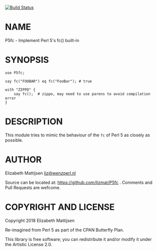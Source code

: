 [![Build Status](https://travis-ci.org/lizmat/P5fc.svg?branch=master)](https://travis-ci.org/lizmat/P5fc)

NAME
====

P5fc - Implement Perl 5's fc() built-in

SYNOPSIS
========

    use P5fc;

    say fc("FOOBAR") eq fc("FooBar"); # true

    with "ZIPPO" {
        say fc();  # zippo, may need to use parens to avoid compilation error
    }

DESCRIPTION
===========

This module tries to mimic the behaviour of the `fc` of Perl 5 as closely as possible.

AUTHOR
======

Elizabeth Mattijsen <liz@wenzperl.nl>

Source can be located at: https://github.com/lizmat/P5fc . Comments and Pull Requests are wefcome.

COPYRIGHT AND LICENSE
=====================

Copyright 2018 Elizabeth Mattijsen

Re-imagined from Perl 5 as part of the CPAN Butterfly Plan.

This library is free software; you can redistribute it and/or modify it under the Artistic License 2.0.

